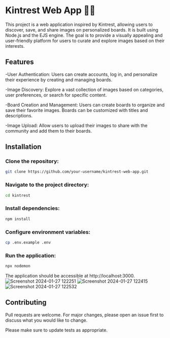 # Kintrest Web App 📌✨

This project is a web application inspired by Kintrest, allowing users to discover, save, and share images on personalized boards. It is built using Node.js and the EJS engine. The goal is to provide a visually appealing and user-friendly platform for users to curate and explore images based on their interests.
## Features
-User Authentication: Users can create accounts, log in, and personalize their experience by creating and managing boards.

-Image Discovery: Explore a vast collection of images based on categories, user preferences, or search for specific content.

-Board Creation and Management: Users can create boards to organize and save their favorite images. Boards can be 
customized with titles and descriptions.

-Image Upload: Allow users to upload their images to share with the community and add them to their boards.

## Installation

### Clone the repository:

```bash
git clone https://github.com/your-username/kintrest-web-app.git
```
### Navigate to the project directory:

```bash
cd kintrest
```
### Install dependencies:

```bash
npm install
```
### Configure environment variables:

```bash
cp .env.example .env
```
### Run the application:

```bash
npx nodemon
```
The application should be accessible at http://localhost:3000.
![Screenshot 2024-01-27 122251](https://github.com/Aashish-002/kintrest/assets/82630578/a0f2886d-c3cb-4059-a57c-86cb5ba2d1e0)
![Screenshot 2024-01-27 122415](https://github.com/Aashish-002/kintrest/assets/82630578/b8092430-6a75-4af8-b019-67946cfbfd02)
![Screenshot 2024-01-27 122532](https://github.com/Aashish-002/kintrest/assets/82630578/eada233d-ad6e-4c19-90e1-00ab87788ee7)

## Contributing

Pull requests are welcome. For major changes, please open an issue first
to discuss what you would like to change.

Please make sure to update tests as appropriate.

